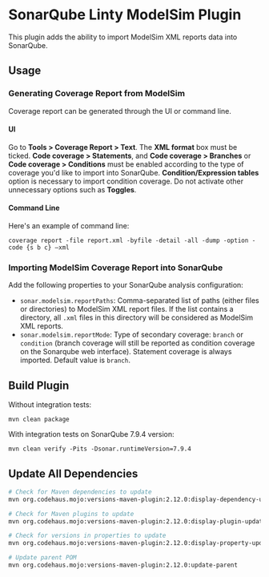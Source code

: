 # SonarQube Linty ModelSim Plugin

This plugin adds the ability to import ModelSim XML reports data into SonarQube.

## Usage

### Generating Coverage Report from ModelSim
Coverage report can be generated through the UI or command line.

#### UI
Go to **Tools > Coverage Report > Text**. The **XML format** box must be ticked.
**Code coverage > Statements**, and **Code coverage > Branches** or **Code coverage > Conditions** must be enabled
according to the type of coverage you'd like to import into SonarQube. **Condition/Expression tables** option is necessary
to import condition coverage. Do not activate other unnecessary options such as **Toggles**.

#### Command Line
Here's an example of command line:
```
coverage report -file report.xml -byfile -detail -all -dump -option -code {s b c} –xml
```

### Importing ModelSim Coverage Report into SonarQube
Add the following properties to your SonarQube analysis configuration:
* `sonar.modelsim.reportPaths`: Comma-separated list of paths (either files or directories) to ModelSim XML report files.
If the list contains a directory, all `.xml` files in this directory will be considered as ModelSim XML reports.
* `sonar.modelsim.reportMode`: Type of secondary coverage: `branch` or `condition` (branch coverage will still be 
reported as condition coverage on the Sonarqube web interface). Statement coverage is always imported.
Default value is `branch`.


## Build Plugin

Without integration tests:
```
mvn clean package
```

With integration tests on SonarQube 7.9.4 version:
```
mvn clean verify -Pits -Dsonar.runtimeVersion=7.9.4
```

## Update All Dependencies
```bash
# Check for Maven dependencies to update
mvn org.codehaus.mojo:versions-maven-plugin:2.12.0:display-dependency-updates -Pits

# Check for Maven plugins to update
mvn org.codehaus.mojo:versions-maven-plugin:2.12.0:display-plugin-updates -Pits

# Check for versions in properties to update
mvn org.codehaus.mojo:versions-maven-plugin:2.12.0:display-property-updates -Pits

# Update parent POM
mvn org.codehaus.mojo:versions-maven-plugin:2.12.0:update-parent
```
